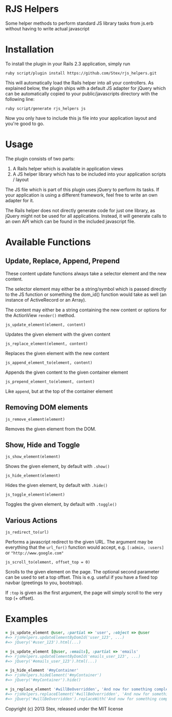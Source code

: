 RJS Helpers
==============

Some helper methods to perform standard JS library tasks from js.erb without having to write actual javascript

Installation
============

To install the plugin in your Rails 2.3 application, simply run

    ruby script/plugin install https://github.com/Stex/rjs_helpers.git
    
This will automatically load the Rails helper into all your controllers.
As explained below, the plugin ships with a default JS adapter for jQuery
which can be automatically copied to your public/javascripts directory with
the following line:

    ruby script/generate rjs_helpers js
    
Now you only have to include this js file into your application layout
and you're good to go.

Usage
=====

The plugin consists of two parts:

1. A Rails helper which is available in application views
2. A JS helper library which has to be included into your application scripts / layout

The JS file which is part of this plugin uses jQuery to perform its tasks.
If your application is using a different framework, feel free to write an 
own adapter for it.

The Rails helper does not directly generate code for just one library, as jQuery might
not be used for all applications. Instead, it will generate calls to an own API which can be
found in the included javascript file.

Available Functions
===================

Update, Replace, Append, Prepend
--------------------------------

These content update functions always take a selector element and the new content.

The selector element may either be a string/symbol which is passed directly to the JS function
or something the dom_id() function would take as well (an instance of ActiveRecord or an Array).

The content may either be a string containing the new content or options for the 
ActionView `render()` method.

    js_update_element(element, content)
    
Updates the given element with the given content

    js_replace_element(element, content)
    
Replaces the given element with the new content

    js_append_element_to(element, content)
    
Appends the given content to the given container element

    js_prepend_element_to(element, content)
    
Like `append`, but at the top of the container element


Removing DOM elements
---------------------

    js_remove_element(element)
    
Removes the given element from the DOM.


Show, Hide and Toggle
---------------------

    js_show_element(element)
    
Shows the given element, by default with `.show()`

    js_hide_element(element)
    
Hides the given element, by default with `.hide()`

    js_toggle_element(element)
    
Toggles the given element, by default with `.toggle()`


Various Actions
---------------

    js_redirect_to(url)

Performs a javascript redirect to the given URL. 
The argument may be everything that the `url_for()` function would accept, e.g. `[:admin, :users]` or `"http://www.google.com"`

    js_scroll_to(element, offset_top = 0)
    
Scrolls to the given element on the page.
The optional second parameter can be used to set a top offset. This is e.g. useful
if you have a fixed top navbar (greetings to you, bootstrap).

If `:top` is given as the first argument, the page will simply scroll to the very top (+ offset).









Examples
========
```ruby
= js_update_element @user, :partial => 'user', :object => @user
#=> rjsHelpers.updateElementByDomId('user_123', ...)
#=> jQuery('#user_123').html(...)

= js_update_element [@user, :emails], :partial => 'emails'
#=> rjsHelpers.updateElementByDomId('emails_user_123', ...)
#=> jQuery('#emails_user_123').html(...)

= js_hide_element '#myContainer'
#=> rjsHelpers.hideElement('#myContainer')
#=> jQuery('#myContainer').hide()

= js_replace_element '#willBeOverridden', 'And now for something completely different'
#=> rjsHelpers.replaceElement('#willBeOverridden', 'And now for something completely different')
#=> jQuery('#willBeOverridden').replaceWith('And now for something completely different')
```

Copyright (c) 2013 Stex, released under the MIT license
